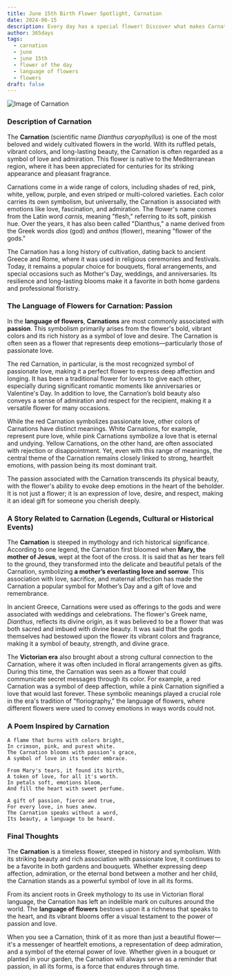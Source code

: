 ```yaml
---
title: June 15th Birth Flower Spotlight, Carnation
date: 2024-06-15
description: Every day has a special flower! Discover what makes Carnation unique as today’s birth flower and its symbolic meaning.
author: 365days
tags:
  - carnation
  - june
  - june 15th
  - flower of the day
  - language of flowers
  - flowers
draft: false
---
```


![Image of Carnation](https://cdn.pixabay.com/photo/2023/01/06/21/34/carnation-7702161_640.jpg#center)


### Description of Carnation

The **Carnation** (scientific name _Dianthus caryophyllus_) is one of the most beloved and widely cultivated flowers in the world. With its ruffled petals, vibrant colors, and long-lasting beauty, the Carnation is often regarded as a symbol of love and admiration. This flower is native to the Mediterranean region, where it has been appreciated for centuries for its striking appearance and pleasant fragrance.

Carnations come in a wide range of colors, including shades of red, pink, white, yellow, purple, and even striped or multi-colored varieties. Each color carries its own symbolism, but universally, the Carnation is associated with emotions like love, fascination, and admiration. The flower's name comes from the Latin word _carnis_, meaning "flesh," referring to its soft, pinkish hue. Over the years, it has also been called "Dianthus," a name derived from the Greek words _dios_ (god) and _anthos_ (flower), meaning "flower of the gods."

The Carnation has a long history of cultivation, dating back to ancient Greece and Rome, where it was used in religious ceremonies and festivals. Today, it remains a popular choice for bouquets, floral arrangements, and special occasions such as Mother's Day, weddings, and anniversaries. Its resilience and long-lasting blooms make it a favorite in both home gardens and professional floristry.

### The Language of Flowers for Carnation: Passion

In the **language of flowers**, **Carnations** are most commonly associated with **passion**. This symbolism primarily arises from the flower's bold, vibrant colors and its rich history as a symbol of love and desire. The Carnation is often seen as a flower that represents deep emotions—particularly those of passionate love.

The red Carnation, in particular, is the most recognized symbol of passionate love, making it a perfect flower to express deep affection and longing. It has been a traditional flower for lovers to give each other, especially during significant romantic moments like anniversaries or Valentine's Day. In addition to love, the Carnation’s bold beauty also conveys a sense of admiration and respect for the recipient, making it a versatile flower for many occasions.

While the red Carnation symbolizes passionate love, other colors of Carnations have distinct meanings. White Carnations, for example, represent pure love, while pink Carnations symbolize a love that is eternal and undying. Yellow Carnations, on the other hand, are often associated with rejection or disappointment. Yet, even with this range of meanings, the central theme of the Carnation remains closely linked to strong, heartfelt emotions, with passion being its most dominant trait.

The passion associated with the Carnation transcends its physical beauty, with the flower's ability to evoke deep emotions in the heart of the beholder. It is not just a flower; it is an expression of love, desire, and respect, making it an ideal gift for someone you cherish deeply.

### A Story Related to Carnation (Legends, Cultural or Historical Events)

The **Carnation** is steeped in mythology and rich historical significance. According to one legend, the Carnation first bloomed when **Mary, the mother of Jesus**, wept at the foot of the cross. It is said that as her tears fell to the ground, they transformed into the delicate and beautiful petals of the Carnation, symbolizing **a mother’s everlasting love and sorrow**. This association with love, sacrifice, and maternal affection has made the Carnation a popular symbol for Mother’s Day and a gift of love and remembrance.

In ancient Greece, Carnations were used as offerings to the gods and were associated with weddings and celebrations. The flower's Greek name, _Dianthus_, reflects its divine origin, as it was believed to be a flower that was both sacred and imbued with divine beauty. It was said that the gods themselves had bestowed upon the flower its vibrant colors and fragrance, making it a symbol of beauty, strength, and divine grace.

The **Victorian era** also brought about a strong cultural connection to the Carnation, where it was often included in floral arrangements given as gifts. During this time, the Carnation was seen as a flower that could communicate secret messages through its color. For example, a red Carnation was a symbol of deep affection, while a pink Carnation signified a love that would last forever. These symbolic meanings played a crucial role in the era's tradition of "floriography," the language of flowers, where different flowers were used to convey emotions in ways words could not.

### A Poem Inspired by Carnation

```
A flame that burns with colors bright,  
In crimson, pink, and purest white.  
The Carnation blooms with passion’s grace,  
A symbol of love in its tender embrace.  

From Mary's tears, it found its birth,  
A token of love, for all it's worth.  
In petals soft, emotions bloom,  
And fill the heart with sweet perfume.  

A gift of passion, fierce and true,  
For every love, in hues anew.  
The Carnation speaks without a word,  
Its beauty, a language to be heard.  
```

### Final Thoughts

The **Carnation** is a timeless flower, steeped in history and symbolism. With its striking beauty and rich association with passionate love, it continues to be a favorite in both gardens and bouquets. Whether expressing deep affection, admiration, or the eternal bond between a mother and her child, the Carnation stands as a powerful symbol of love in all its forms.

From its ancient roots in Greek mythology to its use in Victorian floral language, the Carnation has left an indelible mark on cultures around the world. The **language of flowers** bestows upon it a richness that speaks to the heart, and its vibrant blooms offer a visual testament to the power of passion and love.

When you see a Carnation, think of it as more than just a beautiful flower—it's a messenger of heartfelt emotions, a representation of deep admiration, and a symbol of the eternal power of love. Whether given in a bouquet or planted in your garden, the Carnation will always serve as a reminder that passion, in all its forms, is a force that endures through time.